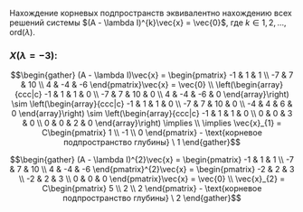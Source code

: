 Нахождение корневых подпространств эквивалентно нахождению всех решений системы $(A - \lambda I)^{k}\vec{x} = \vec{0}$, где $k \in 1,2,\dots, \mathrm{ord}(\lambda)$.

### $X (\lambda = -3):$

$$\begin{gather}
(A - \lambda I)\vec{x} = \begin{pmatrix}
-1 & 1 & 1 \\
-7 & 7 & 10 \\
4 & -4 & -6
\end{pmatrix}\vec{x} = \vec{0} \\
\left(\begin{array}{ccc|c}
-1 & 1 & 1 & 0 \\
-7 & 7 & 10 & 0 \\
4 & -4 & -6 & 0
\end{array}\right) \sim \left(\begin{array}{ccc|c}
-1 & 1 & 1 & 0 \\
-7 & 7 & 10 & 0 \\
-4 & 4 & 6 & 0
\end{array}\right) \sim \left(\begin{array}{ccc|c}
-1 & 1 & 1 & 0 \\
0 & 0 & 3 & 0 \\
0 & 0 & 2 & 0
\end{array}\right) \implies \\
\implies \vec{x}_{1} = C\begin{pmatrix}
1 \\
-1 \\
0
\end{pmatrix} - \text{корневое подпространство глубины} \ 1
\end{gather}$$

$$\begin{gather}
(A - \lambda I)^{2}\vec{x} = \begin{pmatrix}
-1 & 1 & 1 \\
-7 & 7 & 10 \\
4 & -4 & -6
\end{pmatrix}^{2}\vec{x} = \begin{pmatrix}
-2 & 2 & 3 \\
-2 & 2 & 3 \\
0 & 0 & 0
\end{pmatrix}\vec{x} = \vec{0} \\
\vec{x}_{2} = C\begin{pmatrix}
5 \\
2 \\
2
\end{pmatrix} - \text{корневое подпространство глубины} \ 2
\end{gather}$$